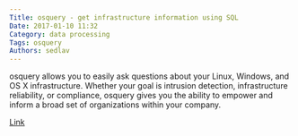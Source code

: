 ```yaml
---
Title: osquery - get infrastructure information using SQL
Date: 2017-01-10 11:32
Category: data processing
Tags: osquery
Authors: sedlav
---
```


osquery allows you to easily ask questions about your Linux, Windows, and OS X infrastructure. Whether your goal is intrusion detection, infrastructure reliability, or compliance, osquery gives you the ability to empower and inform a broad set of organizations within your company.

[Link](https://osquery.io/)
